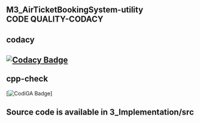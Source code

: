 M3_AirTicketBookingSystem-utility <br/>
CODE QUALITY-CODACY <br/>
---
codacy
---

[![Codacy Badge](https://app.codacy.com/project/badge/Grade/c2459122bd15478499826aa48da2dc27)](https://www.codacy.com/gh/Akhilsk55/M3_AirTicketBookingSystem-Utility/dashboard?utm_source=github.com&amp;utm_medium=referral&amp;utm_content=Akhilsk55/M3_AirTicketBookingSystem-Utility&amp;utm_campaign=Badge_Grade)<br/>
<br/>
cpp-check
---
[![CodiGA Badge](https://api.codiga.io/project/31968/status/svg)]
 
Source code is available in 3_Implementation/src
---
